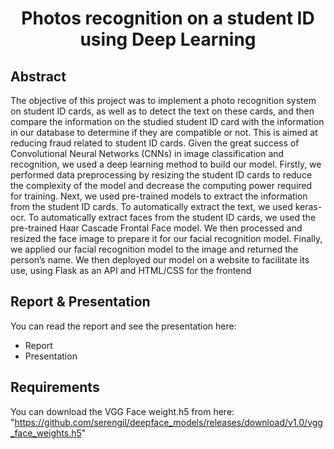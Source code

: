 <h1 align="center">Photos recognition on a student ID using Deep Learning</h1>

## Abstract
The objective of this project was to implement a photo recognition system on student ID cards, as well as to detect the text on these cards, and then compare the information on the studied student ID card with the information in our database to determine if they are compatible or not. This is aimed at reducing fraud related to student ID cards.
Given the great success of Convolutional Neural Networks (CNNs) in image classification and recognition, we used a deep learning method to build our model.
Firstly, we performed data preprocessing by resizing the student ID cards to reduce the complexity of the model and decrease the computing power required for training.
Next, we used pre-trained models to extract the information from the student ID cards. To automatically extract the text, we used keras-ocr. To automatically extract faces from the student ID cards, we used the pre-trained Haar Cascade Frontal Face model. We then processed and resized the face image to prepare it for our facial recognition model.
Finally, we applied our facial recognition model to the image and returned the person’s name.
We then deployed our model on a website to facilitate its use, using Flask as an API and HTML/CSS for the frontend
## Report & Presentation
You can read the report and see the presentation here:
* Report
* Presentation
## Requirements
You can download the VGG Face weight.h5 from here: "https://github.com/serengil/deepface_models/releases/download/v1.0/vgg_face_weights.h5"
